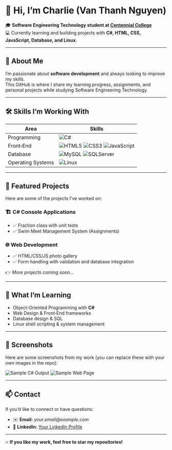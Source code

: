 # 👋 Hi, I’m Charlie (Van Thanh Nguyen)

🎓 **Software Engineering Technology student at [Centennial College](https://www.centennialcollege.ca/)**  
💻 Currently learning and building projects with **C#, HTML, CSS, JavaScript, Database, and Linux**.  

---

## 📌 About Me
I’m passionate about **software development** and always looking to improve my skills.  
This GitHub is where I share my learning progress, assignments, and personal projects while studying Software Engineering Technology.

---

## 🛠️ Skills I’m Working With

| Area | Skills |
|------|--------|
| Programming | ![C#](https://img.shields.io/badge/C%23-%23239120.svg?style=for-the-badge&logo=c-sharp&logoColor=white) |
| Front‑End | ![HTML5](https://img.shields.io/badge/HTML5-%23E34F26.svg?style=for-the-badge&logo=html5&logoColor=white) ![CSS3](https://img.shields.io/badge/CSS3-%231572B6.svg?style=for-the-badge&logo=css3&logoColor=white) ![JavaScript](https://img.shields.io/badge/JavaScript-%23323330.svg?style=for-the-badge&logo=javascript&logoColor=%23F7DF1E) |
| Database | ![MySQL](https://img.shields.io/badge/MySQL-%2300f.svg?style=for-the-badge&logo=mysql&logoColor=white) ![SQLServer](https://img.shields.io/badge/SQL_Server-%23CC2927.svg?style=for-the-badge&logo=microsoft-sql-server&logoColor=white) |
| Operating Systems | ![Linux](https://img.shields.io/badge/Linux-%23FCC624.svg?style=for-the-badge&logo=linux&logoColor=black) |

---

## 📂 Featured Projects
Here are some of the projects I’ve worked on:

### 🏗️ **C# Console Applications**
- ✅ Fraction class with unit tests
- ✅ Swim Meet Management System (Assignments)

### 🌐 **Web Development**
- ✅ HTML/CSS/JS photo gallery
- ✅ Form handling with validation and database integration

👉 _More projects coming soon…_

---

## 🌱 What I’m Learning
- Object-Oriented Programming with **C#**
- Web Design & Front‑End frameworks
- Database design & SQL
- Linux shell scripting & system management

---

## 📸 Screenshots
Here are some screenshots from my work (you can replace these with your own images in the repo):

![Sample C# Output](https://via.placeholder.com/600x300?text=C%23+Project+Screenshot)
![Sample Web Page](https://via.placeholder.com/600x300?text=HTML+CSS+JS+Project)

---

## 📫 Contact
If you’d like to connect or have questions:
- ✉️ **Email:** _your.email@example.com_
- 🔗 **LinkedIn:** [Your LinkedIn Profile](#)

---

⭐ **If you like my work, feel free to star my repositories!**
